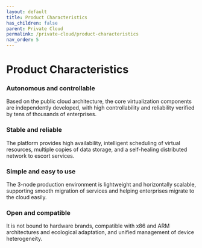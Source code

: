 ```yaml
---
layout: default
title: Product Characteristics
has_children: false
parent: Private Cloud
permalink: /private-cloud/product-characteristics
nav_order: 5
---
```


# Product Characteristics

### Autonomous and controllable
Based on the public cloud architecture, the core virtualization components are independently developed, with high controllability and reliability verified by tens of thousands of enterprises.

### Stable and reliable
The platform provides high availability, intelligent scheduling of virtual resources, multiple copies of data storage, and a self-healing distributed network to escort services.

### Simple and easy to use
The 3-node production environment is lightweight and horizontally scalable, supporting smooth migration of services and helping enterprises migrate to the cloud easily.

### Open and compatible
It is not bound to hardware brands, compatible with x86 and ARM architectures and ecological adaptation, and unified management of device heterogeneity.